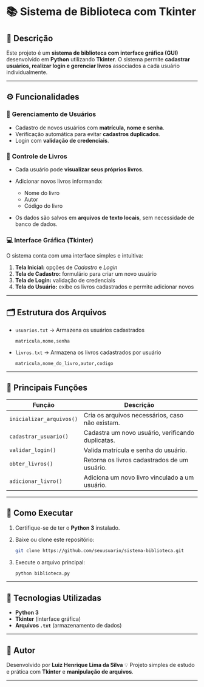 # 📚 Sistema de Biblioteca com Tkinter

## 📝 Descrição

Este projeto é um **sistema de biblioteca com interface gráfica (GUI)** desenvolvido em **Python** utilizando **Tkinter**.
O sistema permite **cadastrar usuários, realizar login e gerenciar livros** associados a cada usuário individualmente.

---

## ⚙️ Funcionalidades

### 👤 **Gerenciamento de Usuários**

* Cadastro de novos usuários com **matrícula, nome e senha**.
* Verificação automática para evitar **cadastros duplicados**.
* Login com **validação de credenciais**.

### 📖 **Controle de Livros**

* Cada usuário pode **visualizar seus próprios livros**.
* Adicionar novos livros informando:

  * Nome do livro
  * Autor
  * Código do livro
* Os dados são salvos em **arquivos de texto locais**, sem necessidade de banco de dados.

### 💻 **Interface Gráfica (Tkinter)**

O sistema conta com uma interface simples e intuitiva:

1. **Tela Inicial:** opções de *Cadastro* e *Login*
2. **Tela de Cadastro:** formulário para criar um novo usuário
3. **Tela de Login:** validação de credenciais
4. **Tela do Usuário:** exibe os livros cadastrados e permite adicionar novos

---

## 🗂️ Estrutura dos Arquivos

* `usuarios.txt` → Armazena os usuários cadastrados

  ```
  matricula,nome,senha
  ```
* `livros.txt` → Armazena os livros cadastrados por usuário

  ```
  matricula,nome_do_livro,autor,codigo
  ```

---

## 🧠 Principais Funções

| Função                   | Descrição                                         |
| ------------------------ | ------------------------------------------------- |
| `inicializar_arquivos()` | Cria os arquivos necessários, caso não existam.   |
| `cadastrar_usuario()`    | Cadastra um novo usuário, verificando duplicatas. |
| `validar_login()`        | Valida matrícula e senha do usuário.              |
| `obter_livros()`         | Retorna os livros cadastrados de um usuário.      |
| `adicionar_livro()`      | Adiciona um novo livro vinculado a um usuário.    |

---

## 🚀 Como Executar

1. Certifique-se de ter o **Python 3** instalado.
2. Baixe ou clone este repositório:

   ```bash
   git clone https://github.com/seuusuario/sistema-biblioteca.git
   ```
3. Execute o arquivo principal:

   ```bash
   python biblioteca.py
   ```

---

## 🧩 Tecnologias Utilizadas

* **Python 3**
* **Tkinter** (interface gráfica)
* **Arquivos `.txt`** (armazenamento de dados)

---

## 🧔 Autor

Desenvolvido por **Luiz Henrique Lima da Silva** 
💡 Projeto simples de estudo e prática com **Tkinter** e **manipulação de arquivos**.

---
